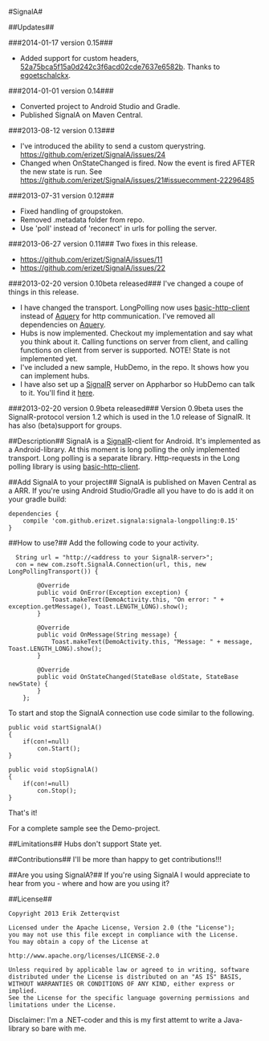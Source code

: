 [sr]: http://signalr.net/
[aq]: https://github.com/androidquery/androidquery
[bhc]: https://code.google.com/p/basic-http-client/
[calc]: http://signalrcalc.apphb.com/

#SignalA#

##Updates##

###2014-01-17 version 0.15###
- Added support for custom headers, [52a75bca5f15a0d242c3f6acd02cde7637e6582b](https://github.com/erizet/SignalA/commit/52a75bca5f15a0d242c3f6acd02cde7637e6582b). Thanks to [egoetschalckx](https://github.com/egoetschalckx).

###2014-01-01 version 0.14###
- Converted project to Android Studio and Gradle.
- Published SignalA on Maven Central.

###2013-08-12 version 0.13###
- I've introduced the ability to send a custom querystring. https://github.com/erizet/SignalA/issues/24
- Changed when OnStateChanged is fired. Now the event is fired AFTER the new state is run. See https://github.com/erizet/SignalA/issues/21#issuecomment-22296485 

###2013-07-31 version 0.12###
- Fixed handling of groupstoken.
- Removed .metadata folder from repo.
- Use 'poll' instead of 'reconect' in urls for polling the server.

###2013-06-27 version 0.11###
Two fixes in this release.
- https://github.com/erizet/SignalA/issues/11
- https://github.com/erizet/SignalA/issues/22


###2013-02-20 version 0.10beta released###
I've changed a coupe of things in this release.
- I have changed the transport. LongPolling now uses [basic-http-client][bhc] instead of [Aquery][aq] for http communication. I've removed all dependencies on [Aquery][aq].
- Hubs is now implemented. Checkout my implementation and say what you think about it. Calling functions on server from client, and calling functions on client from server is supported. NOTE! State is not implemented yet.
- I've included a new sample, HubDemo, in the repo. It shows how you can implement hubs.
- I have also set up a [SignalR][sr] server on Appharbor so HubDemo can talk to it. You'll find it [here][calc].


###2013-02-20 version 0.9beta released###
Version 0.9beta uses the SignalR-protocol version 1.2 which is used in the 1.0 release of SignalR.
It has also (beta)support for groups.

##Description##
SignalA is a [SignalR][sr]-client for Android. It's implemented as a Android-library. At this moment is long polling the only implemented transport. Long polling is a separate library.
Http-requests in the Long polling library is using [basic-http-client][bhc].

##Add SignalA to your project##
SignalA is published on Maven Central as a ARR. If you're using Android Studio/Gradle all you have to do is add it on your gradle build:

	dependencies {
	    compile 'com.github.erizet.signala:signala-longpolling:0.15'
	}

##How to use?##
Add the following code to your activity.

      String url = "http://<address to your SignalR-server>";
      con = new com.zsoft.SignalA.Connection(url, this, new LongPollingTransport()) {

			@Override
			public void OnError(Exception exception) {
	            Toast.makeText(DemoActivity.this, "On error: " + exception.getMessage(), Toast.LENGTH_LONG).show();
			}

			@Override
			public void OnMessage(String message) {
	            Toast.makeText(DemoActivity.this, "Message: " + message, Toast.LENGTH_LONG).show();
			}

			@Override
			public void OnStateChanged(StateBase oldState, StateBase newState) {
			}
		};

To start and stop the SignalA connection use code similar to the following.

	public void startSignalA()
	{
		if(con!=null)
			con.Start();
	}
	
	public void stopSignalA()
	{
		if(con!=null)
			con.Stop();
	}

That's it!

For a complete sample see the Demo-project.

##Limitations##
Hubs don't support State yet.

##Contributions##
I'll be more than happy to get contributions!!!

##Are you using SignalA?##
If you're using SignalA I would appreciate to hear from you - where and how are you using it?

##License##

    Copyright 2013 Erik Zetterqvist
    
    Licensed under the Apache License, Version 2.0 (the "License");
    you may not use this file except in compliance with the License.
    You may obtain a copy of the License at
    
    http://www.apache.org/licenses/LICENSE-2.0
    
    Unless required by applicable law or agreed to in writing, software
    distributed under the License is distributed on an "AS IS" BASIS,
    WITHOUT WARRANTIES OR CONDITIONS OF ANY KIND, either express or implied.
    See the License for the specific language governing permissions and
    limitations under the License.

Disclaimer: I'm a .NET-coder and this is my first attemt to write a Java-library so bare with me.
